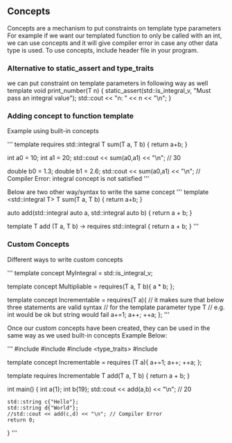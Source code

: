 ## Concepts

Concepts are a mechanism to put constraints on template type parameters
For example if we want our templated function to only be called with an int, we can use concepts
and it will give compiler error in case any other data type is used.
To use concepts, include <concepts> header file in your program.

### Alternative to static_assert and type_traits
we can put constraint on template parameters in following way as well
template <typename T>
void print_number(T n)
{
    static_assert(std::is_integral_v, "Must pass an integral value");
    std::cout << "n: " << n << "\n";
}

### Adding concept to function template
Example using built-in concepts

'''
template <typename T>
requires std::integral<T>
T sum(T a, T b)
{
    return a+b;
}

int a0 = 10;
int a1 = 20;
std::cout << sum(a0,a1) << "\n"; // 30

double b0 = 1.3;
double b1 = 2.6;
std::cout << sum(a0,a1) << "\n"; // Compiler Error: integral concept is not satisfied
'''


Below are two other way/syntax to write the same concept
'''
template <std::integral T>
T sum(T a, T b)
{
    return a+b;
}

auto add(std::integral auto a, std::integral auto b)
{
    return a + b;
}

template <typename T>
T add (T a, T b) -> requires std::integral<T>
{
    return a + b;
}
'''


### Custom Concepts

Different ways to write custom concepts

'''
template <typename T>
concept MyIntegral = std::is_integral_v<T>;

template <typename T>
concept Multipliable = requires(T a, T b){
    a * b;
};

template <typename T>
concept Incrementable = requires(T a){
    // it makes sure that below three statements are valid syntax
    // for the template parameter type T
    // e.g. int would be ok but string would fail
    a+=1;
    a++;
    ++a;
};
'''

Once our custom concepts have been created, they can be used in the same way as we used built-in concepts
Example Below:

'''
#include <concepts>
#include <iostream>
#include <type_traits>
#include <string>

template <typename T>
concept Incrementable = requires (T a){
    a+=1;
    a++;
    ++a;
};

template <typename T>
requires Incrementable<T> 
T add(T a, T b)
{
    return a + b;
}

int main()
{
    int a{1};
    int b{19};
    std::cout << add(a,b) << "\n"; // 20

    std::string c{"Hello"};
    std::string d{"World"};
    //std::cout << add(c,d) << "\n"; // Compiler Error
    return 0;
}
'''